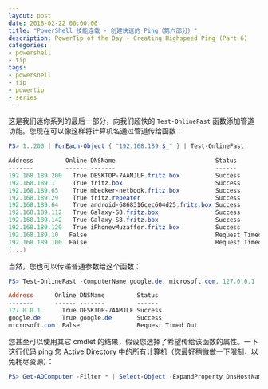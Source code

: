 ```yaml
---
layout: post
date: 2018-02-22 00:00:00
title: "PowerShell 技能连载 - 创建快速的 Ping（第六部分）"
description: PowerTip of the Day - Creating Highspeed Ping (Part 6)
categories:
- powershell
- tip
tags:
- powershell
- tip
- powertip
- series
---
```

这是我们迷你系列的最后一部分，向我们超快的 `Test-OnlineFast` 函数添加管道功能。您现在可以像这样将计算机名通过管道传给函数：

```powershell
PS> 1..200 | ForEach-Object { "192.168.189.$_" } | Test-OnlineFast

Address         Online DNSName                            Status
-------         ------ -------                            ------
192.168.189.200   True DESKTOP-7AAMJLF.fritz.box          Success
192.168.189.1     True fritz.box                          Success
192.168.189.65    True mbecker-netbook.fritz.box          Success
192.168.189.29    True fritz.repeater                     Success
192.168.189.64    True android-6868316cec604d25.fritz.box Success
192.168.189.112   True Galaxy-S8.fritz.box                Success
192.168.189.142   True Galaxy-S8.fritz.box                Success
192.168.189.129   True iPhonevMuzaffer.fritz.box          Success
192.168.189.10   False                                    Request Timed Out
192.168.189.100  False                                    Request Timed Out
(...)
```

当然，您也可以传递普通参数给这个函数：

```powershell
PS> Test-OnlineFast -ComputerName google.de, microsoft.com, 127.0.0.1

Address      Online DNSName         Status
-------      ------ -------         ------
127.0.0.1      True DESKTOP-7AAMJLF Success
google.de      True google.de       Success
microsoft.com  False                Request Timed Out
```

您甚至可以使用其它 cmdlet 的结果，假设您选择了希望传给该函数的属性。一下这行代码 ping 您 Active Directory 中的所有计算机（您最好稍微做一下限制，以免耗尽资源）：

```powershell
PS> Get-ADComputer -Filter * | Select-Object -ExpandProperty DnsHostName | Test-OnlineFast
```

<!--本文国际来源：[Creating Highspeed Ping (Part 6)](http://community.idera.com/powershell/powertips/b/tips/posts/creating-highspeed-ping-part-6)-->
